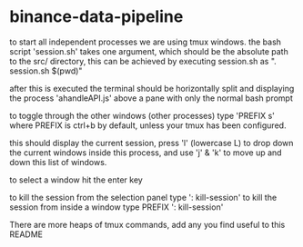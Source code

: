 # binance-data-pipeline

to start all independent processes we are using tmux windows.
the bash script 'session.sh' takes one argument, which should be
the absolute path to the src/ directory, this can be achieved by
executing session.sh as ". session.sh $(pwd)"

after this is executed the terminal should be horizontally split and
displaying the process 'ahandleAPI.js' above a pane with only the normal 
bash prompt

to toggle through the other windows (other processes) type 'PREFIX s'
where PREFIX is ctrl+b by default, unless your tmux has been configured.

this should display the current session, press 'l' (lowercase L)
to drop down the current windows inside this process, and use 'j' & 'k'
to move up and down this list of windows. 

to select a window hit the enter key

to kill the session from the selection panel type ': kill-session' 
to kill the session from inside a window type PREFIX ': kill-session'

There are more heaps of tmux commands, add any you find useful to this README



